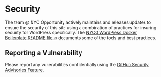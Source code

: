 # Security

The team @ NYC Opportunity actively maintains and releases updates to ensure the security of this site using a combination of practices for insuring security for WordPress specifically. The [NYCO WordPress Docker Boilerplate README file ↗](https://github.com/cityofnewyork/nyco-wp-docker-boilerplate) documents some of the tools and best practices.

## Reporting a Vulnerability

Please report any vunerabilities confidentially using the [GitHub Security Advisories Feature](https://github.com/CityOfNewYork/ACCESS-NYC/security/advisories).